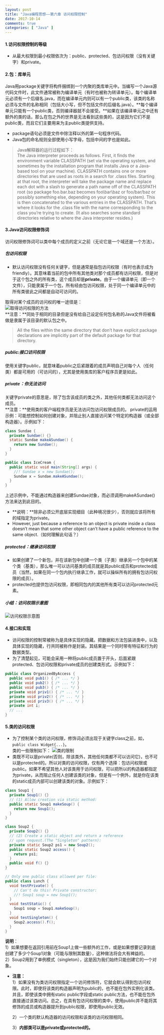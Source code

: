 ```yaml
---
layout: post
title: "Java编程思想——第六章 访问权限控制"
date: 2017-10-14
comments: true
categories: [ "Java" ]
---
```


#### 1.访问权限控制的等级
* 从最大权限到最小权限依次为：public、protected、包访问权限（没有关键字）和private。

#### 2.包：库单元
Java用package关键字将构件捆绑到一个内聚的类库单元中。当编写一个Java源代码文件时，此文件通常被称为编译单元（有时也被称为转译单元）。每个编译单元必须有一个后缀名.java，而在编译单元内则可以有一个public类，该类的名称必须与文件的名称相同（包括大小写，但不包括文件的后缀名.java）。**每个编译单元只能有一个public类，否则编译器就不会接受。**如果在该编译单元之中还有额外的类的话，那么在包之外的世界是无法看到这些类的，这是因为它们不是public类，而且它们主要用来为主public类提供支持。
* package语句必须是文件中除注释以外的第一句程序代码。
* Java包的命名规则全部使用小写字母，包括中间的字也是如此。

>Java解释器的运行过程如下：  
>The Java interpreter proceeds as follows. First, it finds the environment variable CLASSPATH (set via the operating system, and sometimes by the installation program that installs Java or a Java-based tool on your machine). CLASSPATH contains one or more directories that are used as roots in a search for .class files. Starting at that root, the interpreter will take the package name and replace each dot with a slash to generate a path name off of the CLASSPATH root (so package foo.bar.baz becomes foo\bar\baz or foo/bar/baz or possibly something else, depending on your operating system). This is then concatenated to the various entries in the CLASSPATH. That’s where it looks for the .class file with the name corresponding to the class you’re trying to create. (It also searches some standard directories relative to where the Java interpreter resides.)

#### 3.Java访问权限修饰词
访问权限修饰词可以类中每个成员的定义之前（无论它是一个域还是一个方法）。
##### 包访问权限
* 默认访问权限没有任何关键字，但是通常是指包访问权限（有时也表示成为friendly）。其意味着当前的包中所有其他类对那个成员都有访问权限，但是对于这个包之外的所有类，这个成员却是**private**。由于一个编译单元（即一个文件），只能隶属于一个包，所有经由包访问权限，处于同一个编译单元中的所有类彼此之间都是自动可访问的。

取得对某个成员的访问权的唯一途径是：  
![取得访问权限的方法](/images/posts/tij_access00.png)  
**注意：**同处于相同的目录但是没有给自己设定任何包名称的Java文件将被看做是隶属于该目录的默认包之中。
>All the files within the same directory that don’t have explicit package declarations are implicitly part of the default package for
that directory.

##### public:接口访问权限
使用关键字public，就意味着public之后紧跟着的成员声明自己对每个人（任何类）都是可用的（可访问的），尤其是使用类库的客户程序员更是如此。

##### private：你无法访问
关键字private的意思是，除了包含该成员的类之外，其他任何类都无法访问这个成员。  
**注意：**使用类的客户端程序员是无法访问包访问权限成员的。
private的运用示例：可能想控制如何创建对象，并阻止别人直接访问某个特定的构造器（或全部构造器）。示例如下：  
```Java
class Sundae {
  private Sundae() {}
  static Sundae makeASundae() {
    return new Sundae();
  }
}

public class IceCream {
  public static void main(String[] args) {
    //! Sundae x = new Sundae();
    Sundae x = Sundae.makeASundae();
  }
}
```
上述示例中，不能通过构造器来创建Sundae对象，而必须调用makeASundae()方法来达到此目的。  
* **说明：**除非必须公开底层实现细目（此种境况很少），否则就应该将所有的域指定为private。
* However, just because a reference to an object is private inside a class doesn’t mean that some other object can’t have a public reference to the same object.（如何理解此句话？）

##### protected：继承访问权限
* 如果创建了一个新包，并在该新包中创建一个类（子类）继承另一个包中的某个类（基类），那么唯一可以访问基类的成员就是其public成员和protected成员（当然，如果在同一个包内执行继承工作，就可以操纵所有的拥有包访问权限的成员）。
* protected也提供包访问权限，即相同包内的其他所有类可以访问protected元素。

##### 小结：访问权限示意图

![访问权限示意图](/images/posts/tij_access01.png)  

#### 4.接口和实现
* 访问权限的控制常被称为是具体实现的隐藏。把数据和方法包装进类中，以及具体实现的隐藏，行共同被称作是封装。其结果是一个同时带有特征和行为的数据类型。  
* 为了清楚起见，可能会采用一种将public成员置于开头，后面紧跟protected、包访问权限和private成员的创建类形式。示例如下：  
```Java
public class OrganizedByAccess {
  public void pub1() { /* ... */ }
  public void pub2() { /* ... */ }
  public void pub3() { /* ... */ }
  private void priv1() { /* ... */ }
  private void priv2() { /* ... */ }
  private void priv3() { /* ... */ }
  private int i;
  // ...
}
```

#### 5.类的访问权限
* 为了控制某个类的访问权限，修饰词必须出现于关键字class之前，如，`public class Widget{...}`。  
类的一些限制如下：
![类的限制](/images/posts/tij_access02.png)  
* 类既不可以是private(否则，除该类外，其他任何类都不可以访问它)，也不可以是protected的。所以对类的访问权限，仅有两个选择：包访问权限或public。如果不希望其他人对该类用于访问权限，可以把所以的构造器都指定为private，从而阻止任何人创建该类的对象，但是有一个例外，就是你在该类的static成员内部可以创建该类的对象。示例如下：

```Java
class Soup1 {
  private Soup1() {}
  // (1) Allow creation via static method:
  public static Soup1 makeSoup() {
    return new Soup1();
  }
}

class Soup2 {
  private Soup2() {}
  // (2) Create a static object and return a reference
  // upon request.(The "Singleton" pattern):
  private static Soup2 ps1 = new Soup2();
  public static Soup2 access() {
    return ps1;
  }
  public void f() {}
}

// Only one public class allowed per file:
public class Lunch {
  void testPrivate() {
    // Can't do this! Private constructor:
    //! Soup1 soup = new Soup1();
  }
  void testStatic() {
    Soup1 soup = Soup1.makeSoup();
  }
  void testSingleton() {
    Soup2.access().f();
  }
}
```
**说明**：  
1）如果想要在返回引用前在Soup1上做一些额外的工作，或是如果想要记录到底创建了多少个Soup1对象（可能与限制其数量），这种做法将会大有裨益的。  
2）Soup2用到了单例模式（singleton），这是因为我们始终只能创建它的一个对象。  
* **注意：**  
1）如果没有为类访问权限指定一个访问修饰符，它就会默认得到包访问权限。此时，即使将该类的构造器声明为public的，也不能在包外实例化该类。并且，即使该类中拥有static public字段或static public方法，也不能在包外直接通过该类访问。总之，在具有包访问权限的类中，使用public并不能将其修饰的成员或构造器提升到public权限，即使用public无效。  

	2）一个类的默认构造器的访问权限和该类的访问权限相同。  

	3）**内部类可以是private或protected的。**






















































